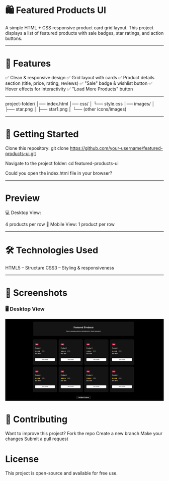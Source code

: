 <h1>🛍️ Featured Products UI</h1>

A simple HTML + CSS responsive product card grid layout.
This project displays a list of featured products with sale badges, star ratings, and action buttons. <hr>

<h1>📌 Features</h1>

✅ Clean & responsive design
✅ Grid layout with cards
✅ Product details section (title, price, rating, reviews)
✅ "Sale" badge & wishlist button
✅ Hover effects for interactivity
✅ "Load More Products" button

<hr>

project-folder/
│── index.html
│── css/
│   └── style.css
│── images/
│   ├── star.png
│   ├── star1.png
│   └── (other icons/images)

<hr>

<h1>🚀 Getting Started</h1>

Clone this repository:
git clone https://github.com/your-username/featured-products-ui.git

Navigate to the project folder:
cd featured-products-ui

Could you open the index.html file in your browser?

<hr>

<h1>Preview</h1>

💻 Desktop View:

4 products per row
📱 Mobile View:
1 product per row

<hr>

<h1>🛠️ Technologies Used</h1>

HTML5 – Structure
CSS3 – Styling & responsiveness

<hr>

<h1>📸 Screenshots</h1>  

### 🖥️ Desktop View  
![Desktop Screenshot](images/desktop-view.png)  



<h1>🤝 Contributing</h1>

Want to improve this project?
Fork the repo
Create a new branch
Make your changes
Submit a pull request

<h1>License</h1>
This project is open-source and available for free use.

